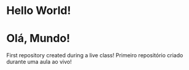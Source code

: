 # Hello World! 
# Olá, Mundo!

First repository created during a live class!
Primeiro repositório criado durante uma aula ao vivo!
